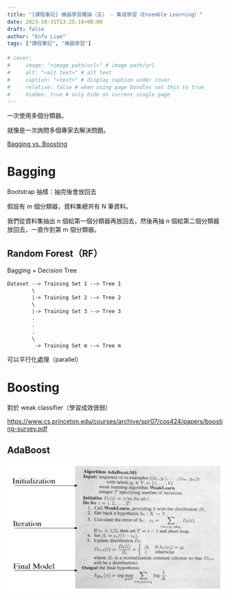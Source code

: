 ```yaml
---
title: "[課程筆記] 機器學習概論（五） - 集成學習（Ensemble Learning）"
date: 2023-10-31T13:25:14+08:00
draft: false
author: "Enfu Liao"
tags: ["課程筆記", "機器學習"]

# cover:
#     image: "<image path/url>" # image path/url
#     alt: "<alt text>" # alt text
#     caption: "<text>" # display caption under cover
#     relative: false # when using page bundles set this to true
#     hidden: true # only hide on current single page
---
```


一次使用多個分類器。

就像是一次詢問多個專家去解決問題。

[Bagging vs. Boosting](https://kwassistfile.cupoy.com/0000017B7375CEAC0000000B6375706F795F72656C65617365414E53/1629431130868/large)

# Bagging

Bootstrap 抽樣：抽完後會放回去

假設有 m 個分類器，資料集總共有 N 筆資料。

我們從資料集抽出 n 個給第一個分類器再放回去，然後再抽 n 個給第二個分類器放回去，一直作到第 m 個分類器。


## Random Forest（RF）

Bagging + Decision Tree

```
Dataset --> Training Set 1 --> Tree 1
        \
        |-> Training Set 2 --> Tree 2
        \
        |-> Training Set 3 --> Tree 3
        .
        .
        .
        \
         -> Training Set m --> Tree m
```

可以平行化處理（parallel）


# Boosting

對於 weak classifier（學習成效很弱）

https://www.cs.princeton.edu/courses/archive/spr07/cos424/papers/boosting-survey.pdf


## AdaBoost

![](./Screenshot%20from%202023-10-31%2014-19-39.png)
